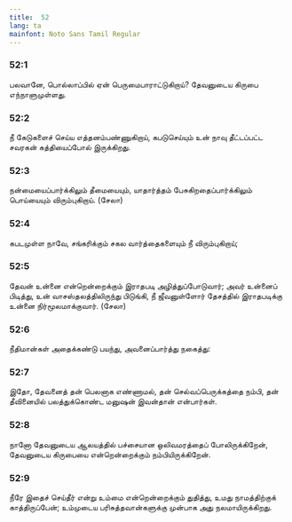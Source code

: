 ```yaml
---
title:  52
lang: ta
mainfont: Noto Sans Tamil Regular
---
```


###  52:1

பலவானே, பொல்லாப்பில் ஏன் பெருமைபாராட்டுகிறாய்? தேவனுடைய கிருபை எந்நாளுமுள்ளது.

###  52:2

நீ கேடுகளைச் செய்ய எத்தனம்பண்ணுகிறாய், கபடுசெய்யும் உன் நாவு தீட்டப்பட்ட சவரகன் கத்தியைப்போல் இருக்கிறது.

###  52:3

நன்மையைப்பார்க்கிலும் தீமையையும், யாதார்த்தம் பேசுகிறதைப்பார்க்கிலும் பொய்யையும் விரும்புகிறாய். (சேலா)

###  52:4

கபடமுள்ள நாவே, சங்கரிக்கும் சகல வார்த்தைகளையும் நீ விரும்புகிறாய்;

###  52:5

தேவன் உன்னை என்றென்றைக்கும் இராதபடி அழித்துப்போடுவார்; அவர் உன்னைப் பிடித்து, உன் வாசஸ்தலத்திலிருந்து பிடுங்கி, நீ ஜீவனுள்ளோர் தேசத்தில் இராதபடிக்கு உன்னை நிர்மூலமாக்குவார். (சேலா)

###  52:6

நீதிமான்கள் அதைக்கண்டு பயந்து, அவனைப்பார்த்து நகைத்து:

###  52:7

இதோ, தேவனைத் தன் பெலனாக எண்ணாமல், தன் செல்வப்பெருக்கத்தை நம்பி, தன் தீவினையில் பலத்துக்கொண்ட மனுஷன் இவன்தான் என்பார்கள்.

###  52:8

நானோ தேவனுடைய ஆலயத்தில் பச்சையான ஒலிவமரத்தைப் போலிருக்கிறேன், தேவனுடைய கிருபையை என்றென்றைக்கும் நம்பியிருக்கிறேன்.

###  52:9

நீரே இதைச் செய்தீர் என்று உம்மை என்றென்றைக்கும் துதித்து, உமது நாமத்திற்குக் காத்திருப்பேன்; உம்முடைய பரிசுத்தவான்களுக்கு முன்பாக அது நலமாயிருக்கிறது.

